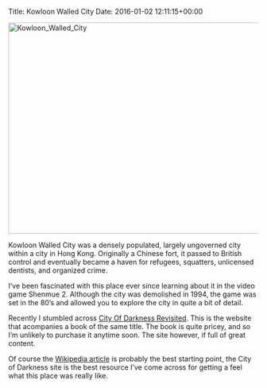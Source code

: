 Title: Kowloon Walled City
Date: 2016-01-02 12:11:15+00:00


<a href="http://robsayers.com/wp-content/uploads/2016/01/Kowloon_Walled_City.jpg" rel="attachment wp-att-174"><img class="alignnone wp-image-174 size-full" src="http://robsayers.com/wp-content/uploads/2016/01/Kowloon_Walled_City.jpg" alt="Kowloon_Walled_City" width="644" height="425" srcset="http://robsayers.com/wp-content/uploads/2016/01/Kowloon_Walled_City-300x198.jpg 300w, http://robsayers.com/wp-content/uploads/2016/01/Kowloon_Walled_City.jpg 644w" sizes="(max-width: 709px) 85vw, (max-width: 909px) 67vw, (max-width: 984px) 61vw, (max-width: 1362px) 45vw, 600px" /></a>

Kowloon Walled City was a densely populated, largely ungoverned city within a city in Hong Kong.  Originally a Chinese fort, it passed to British control and eventually became a haven for refugees, squatters, unlicensed dentists, and organized crime.

I&#8217;ve been fascinated with this place ever since learning about it in the video game Shenmue 2.  Although the city was demolished in 1994, the game was set in the 80&#8217;s and allowed you to explore the city in quite a bit of detail.

Recently I stumbled across [City Of Darkness Revisited](http://cityofdarkness.co.uk/).  This is the website that acompanies a book of the same title.  The book is quite pricey, and so I&#8217;m unlikely to purchase it anytime soon.  The site however, if full of great content.

Of course the [Wikipedia article](https://en.wikipedia.org/wiki/Kowloon_Walled_City) is probably the best starting point, the City of Darkness site is the best resource I&#8217;ve come across for getting a feel what this place was really like.
